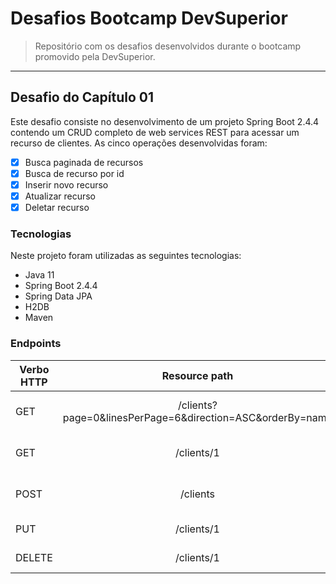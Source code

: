 # Desafios Bootcamp DevSuperior
> Repositório com os desafios desenvolvidos durante o bootcamp promovido pela DevSuperior.
---
## Desafio do Capítulo 01
<p>Este desafio consiste no desenvolvimento de um projeto Spring Boot 2.4.4 contendo um CRUD completo de web services REST para acessar um recurso de clientes. As cinco operações desenvolvidas foram: 

- [x] Busca paginada de recursos
- [x] Busca de recurso por id
- [x] Inserir novo recurso
- [x] Atualizar recurso
- [x] Deletar recurso
  
### Tecnologias

Neste projeto foram utilizadas as seguintes tecnologias:

- Java 11
- Spring Boot 2.4.4
- Spring Data JPA
- H2DB
- Maven
  
### Endpoints

| Verbo HTTP |                       Resource path                        |                          Descrição |
| ---------- | :--------------------------------------------------------: | ---------------------------------: |
| GET        | /clients?page=0&linesPerPage=6&direction=ASC&orderBy=name  |         Busca paginada de clientes |
| GET        | /clients/1                                                 |         Busca de cliente por id    |
| POST       | /clients                                                   |         Inserção de novo cliente   |
| PUT        | /clients/1                                                 |         Atualização de cliente     |
| DELETE     | /clients/1                                                 |         Deleção de cliente         |
